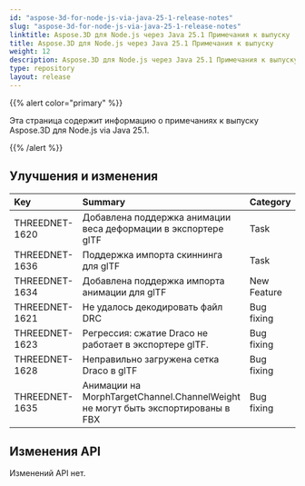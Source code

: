 ```yaml
---
id: "aspose-3d-for-node-js-via-java-25-1-release-notes"
slug: "aspose-3d-for-node-js-via-java-25-1-release-notes"
linktitle: Aspose.3D для Node.js через Java 25.1 Примечания к выпуску
title: Aspose.3D для Node.js через Java 25.1 Примечания к выпуску
weight: 12
description: Aspose.3D для Node.js через Java 25.1 Примечания к выпуску — последние обновления и исправления.
type: repository
layout: release
---
```


{{% alert color="primary" %}}

Эта страница содержит информацию о примечаниях к выпуску Aspose.3D для Node.js via Java 25.1.

{{% /alert %}}
## **Улучшения и изменения**
|**Key**|**Summary**|**Category**|
| :- | :- | :- |
| THREEDNET-1620 | Добавлена поддержка анимации веса деформации в экспортере glTF | Task |
| THREEDNET-1636 | Поддержка импорта скиннинга для glTF | Task |
| THREEDNET-1634 | Добавлена поддержка импорта анимации для glTF | New Feature |
| THREEDNET-1621 | Не удалось декодировать файл DRC | Bug fixing |
| THREEDNET-1623 | Регрессия: сжатие Draco не работает в экспортере glTF. | Bug fixing |
| THREEDNET-1628 | Неправильно загружена сетка Draco в glTF | Bug fixing |
| THREEDNET-1635 | Анимации на MorphTargetChannel.ChannelWeight не могут быть экспортированы в FBX | Bug fixing |

## Изменения API ##

Изменений API нет.